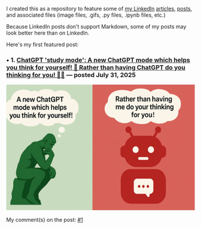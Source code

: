 I created this as a repository to feature some of [my LinkedIn](https://www.linkedin.com/in/russelljqa/) [articles](https://www.linkedin.com/in/russelljqa/recent-activity/articles/), [posts](https://www.linkedin.com/in/russelljqa/recent-activity/all/), and associated files (image files, .gifs, .py files, .ipynb files, etc.)

Because LinkedIn posts don't support Markdown, some of my posts may look better here than on LinkedIn.

Here's my first featured post:

### **• 1.** [ChatGPT 'study mode': A new ChatGPT mode which helps you think for yourself! 🤔 Rather than having ChatGPT do you thinking for you! 🧠🚫](https://www.linkedin.com/posts/activity-7356801249792417794-uBuR/) — posted July 31, 2025

!['The Thinker' thinking 'A new ChatGPT mode which helps you think for yourself!; Chatbot thinking 'Rather than having me do your thinking for you!'](posts/20250731-chatgpt-study-mode/chatGptStudyMode.png)

My comment(s) on the post: [#1](posts/20250731-chatgpt-study-mode/comment1.md)
